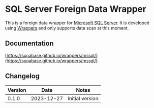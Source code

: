 # SQL Server Foreign Data Wrapper

This is a foreign data wrapper for [Microsoft SQL Server](https://www.microsoft.com/en-au/sql-server/). It is developed using [Wrappers](https://github.com/supabase/wrappers) and only supports data scan at this moment.

## Documentation

[https://supabase.github.io/wrappers/mssql/](https://supabase.github.io/wrappers/mssql/)

## Changelog

| Version | Date       | Notes                                                |
| ------- | ---------- | ---------------------------------------------------- |
| 0.1.0   | 2023-12-27 | Initial version                                      |

